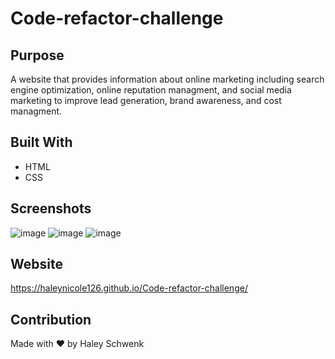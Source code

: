 # Code-refactor-challenge

## Purpose
A website that provides information about online marketing including search engine optimization, online reputation managment, and social media marketing to improve lead generation, brand awareness, and cost managment. 

## Built With
* HTML
* CSS

## Screenshots
![image](https://user-images.githubusercontent.com/94570754/146689750-de1ae22c-8e22-4a7e-bbb5-4a36aa4181de.png)
![image](https://user-images.githubusercontent.com/94570754/146689765-398f1581-621e-4432-8d2c-6e9d219059e4.png)
![image](https://user-images.githubusercontent.com/94570754/146689782-119afa2e-d62d-4bb0-9108-4fd0e6521718.png)


## Website
https://haleynicole126.github.io/Code-refactor-challenge/

## Contribution
Made with ❤️ by Haley Schwenk
